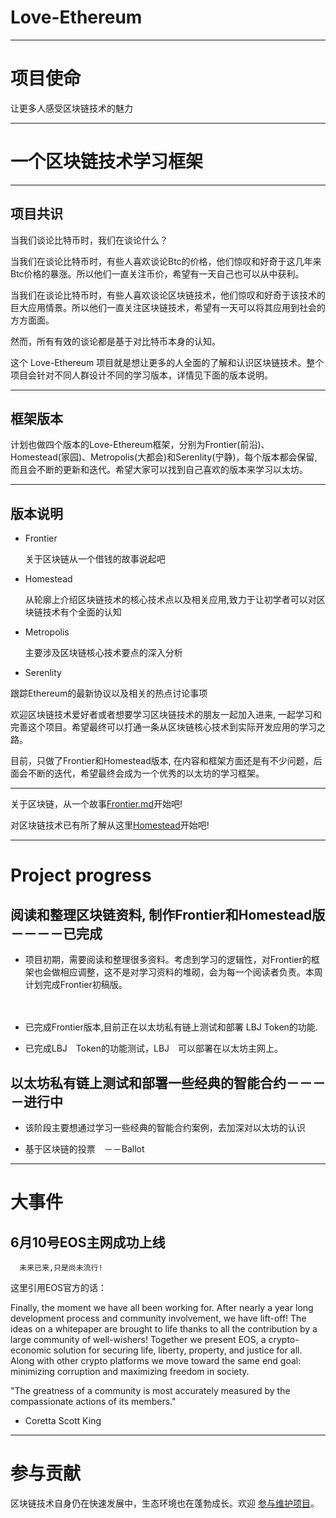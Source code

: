 # Love-Ethereum

-----------------------------------------------------------------------------------------
     
# 项目使命

让更多人感受区块链技术的魅力

------------------------------------------------------------------------------------------


# 一个区块链技术学习框架



------------------------------------------------------------------------------------------


## 项目共识

当我们谈论比特币时，我们在谈论什么？

当我们在谈论比特币时，有些人喜欢谈论Btc的价格，他们惊叹和好奇于这几年来Btc价格的暴涨。所以他们一直关注币价，希望有一天自己也可以从中获利。

当我们在谈论比特币时，有些人喜欢谈论区块链技术，他们惊叹和好奇于该技术的巨大应用情景。所以他们一直关注区块链技术，希望有一天可以将其应用到社会的方方面面。

然而，所有有效的谈论都是基于对比特币本身的认知。

这个 Love-Ethereum 项目就是想让更多的人全面的了解和认识区块链技术。整个项目会针对不同人群设计不同的学习版本，详情见下面的版本说明。

------------------------------------------------------------------------------------------


## 框架版本

计划也做四个版本的Love-Ethereum框架，分别为Frontier(前沿)、Homestead(家园)、Metropolis(大都会)和Serenlity(宁静)，每个版本都会保留,而且会不断的更新和迭代。希望大家可以找到自己喜欢的版本来学习以太坊。


------------------------------------------------------------------------------------------

## 版本说明

* Frontier

  关于区块链从一个借钱的故事说起吧
  
* Homestead

  从轮廓上介绍区块链技术的核心技术点以及相关应用,致力于让初学者可以对区块链技术有个全面的认知

* Metropolis

  主要涉及区块链核心技术要点的深入分析

* Serenlity

 跟踪Ethereum的最新协议以及相关的热点讨论事项



欢迎区块链技术爱好者或者想要学习区块链技术的朋友一起加入进来, 一起学习和完善这个项目。希望最终可以打通一条从区块链核心技术到实际开发应用的学习之路。



目前，只做了Frontier和Homestead版本, 在内容和框架方面还是有不少问题，后面会不断的迭代，希望最终会成为一个优秀的以太坊的学习框架。


------------------------------------------------------------------------------------------


关于区块链，从一个故事[Frontier.md](https://github.com/xianfeng92/Love-Ethereum/blob/master/version/Frontier.md)开始吧!

对区块链技术已有所了解从这里[Homestead](https://github.com/xianfeng92/Love-Ethereum/blob/master/version/Homestead.md)开始吧!


-------------------------------------------------------------------------------------------


# Project progress

## 阅读和整理区块链资料, 制作Frontier和Homestead版－－－－已完成

* 项目初期，需要阅读和整理很多资料。考虑到学习的逻辑性，对Frontier的框架也会做相应调整，这不是对学习资料的堆砌，会为每一个阅读者负责。本周计划完成Frontier初稿版。
  
　　
* 已完成Frontier版本,目前正在以太坊私有链上测试和部署 LBJ Token的功能.


* 已完成LBJ　Token的功能测试，LBJ　可以部署在以太坊主网上。


## 以太坊私有链上测试和部署一些经典的智能合约－－－－进行中

* 该阶段主要想通过学习一些经典的智能合约案例，去加深对以太坊的认识

* 基于区块链的投票　－－Ballot


-------------------------------------------------------------------------------------------


# 大事件

## 6月10号EOS主网成功上线
      
      未来已来,只是尚未流行!

这里引用EOS官方的话：

Finally, the moment we have all been working for. After nearly a year long development process and community involvement, we have lift-off! The ideas on a whitepaper are brought to life thanks to all the contribution by a large community of well-wishers!
Together we present EOS, a crypto-economic solution for securing life, liberty, property, and justice for all. Along with other crypto platforms we move toward the same end goal: minimizing corruption and maximizing freedom in society.

"The greatness of a community is most accurately measured by the compassionate actions of its members." 

- Coretta Scott King

--------------------------------------------------------------------------------------------


# 参与贡献

区块链技术自身仍在快速发展中，生态环境也在蓬勃成长。欢迎 [参与维护项目](https://github.com/xianfeng92/Love-Ethereum/blob/master/contribute.md)。















